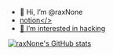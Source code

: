 - 👋 Hi, I’m @raxNone
- <a href = "https://www.notion.so/1186cd2f2d27809595f3f0ab5cdb3035">notion</>
- 👀 I’m interested in hacking

  
![raxNone's GitHub stats](https://github-readme-stats.vercel.app/api?username=raxNone&show_icons=true&theme=radical)

